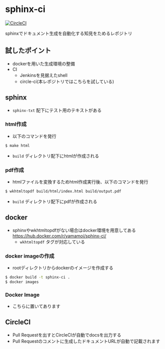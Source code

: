 # sphinx-ci

[![CircleCI](https://circleci.com/gh/yamamo-i/sphinx-ci.svg?style=svg)](https://circleci.com/gh/yamamo-i/sphinx-ci)

sphinxでドキュメント生成を自動化する知見をためるレポジトリ


## 試したポイント

* dockerを用いた生成環境の整備
* CI
    * Jenkinsを見据えたshell
    * circle-ci(本レポジトリではこちらを試している)

## sphinx

* `sphinx-txt` 配下にテスト用のテキストがある

### html作成

* 以下のコマンドを発行
```sh
$ make html
```
* `build` ディレクトリ配下にhtmlが作成される

### pdf作成

* htmlファイルを変換するためhtml作成実行後、以下のコマンドを発行
```sh
$ wkhtmltopdf build/html/index.html build/output.pdf
```
* `build` ディレクトリ配下にpdfが作成される

## docker

* sphinxやwkhtmltopdfがない場合はdocker環境を用意してある
https://hub.docker.com/r/yamamoi/sphinx-ci/
	* `wkhtmltopdf` タグが対応している

### docker imageの作成

* rootディレクトリからdockerのイメージを作成する
```sh
$ docker build -t sphinx-ci .
$ docker images
```

### Docker Image

* こちらに置いてあります

## CircleCI

* Pull Requestを出すとCircleCIが自動でdocsを出力する
* Pull Requestのコメントに生成したドキュメントURLが自動で記載されます
